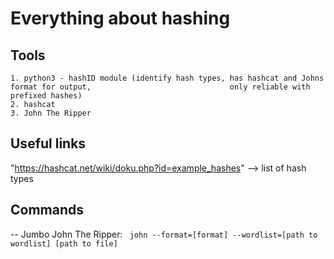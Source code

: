 # Everything about hashing

## Tools

    1. python3 - hashID module (identify hash types, has hashcat and Johns format for output,                               only reliable with prefixed hashes)
    2. hashcat
    3. John The Ripper

## Useful links

"https://hashcat.net/wiki/doku.php?id=example_hashes" --> list of hash types

## Commands

-- Jumbo John The Ripper:
       ``` john --format=[format] --wordlist=[path to wordlist] [path to file]```
